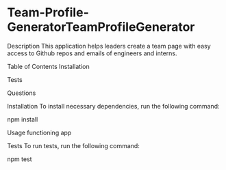 # Team-Profile-GeneratorTeamProfileGenerator
Description
This application helps leaders create a team page with easy access to Github repos and emails of engineers and interns.

Table of Contents
Installation

Tests

Questions

Installation
To install necessary dependencies, run the following command:

npm install

Usage
functioning app

Tests
To run tests, run the following command:

npm test